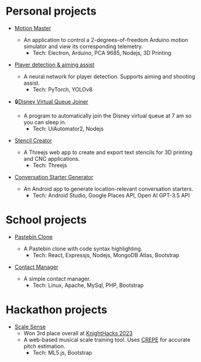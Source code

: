 # Personal projects

- [Motion Master](https://github.com/colemaring/Motion-Master)
    - An application to control a 2-degrees-of-freedom Arduino motion simulator and view its corresponding telemetry.<br>
        - Tech: Electron, Arduino, PCA 9685, Nodejs, 3D Printing<br>

- [Player detection & aiming assist](https://github.com/colemaring/computer-vision-project)
    - A neural network for player detection. Supports aiming and shooting assist.<br>
        - Tech: PyTorch, YOLOv8<br> 

- 🔒[Disney Virtual Queue Joiner]()
    - A program to automatically join the Disney virtual queue at 7 am so you can sleep in.<br>
        - Tech: UiAutomator2, Nodejs<br> 

- [Stencil Creator](https://github.com/colemaring/Stencil-Creator)
    - A Threejs web app to create and export text stencils for 3D printing and CNC applications.<br>
        - Tech: Threejs<br>
        
- [Conversation Starter Generator](https://github.com/colemaring/ConvoAI)
    - An Android app to generate location-relevant conversation starters.<br>
        - Tech: Android Studio, Google Places API, Open AI GPT-3.5 API<br>

# School projects

- [Pastebin Clone](https://github.com/colemaring/MERN-txtdump)
    - A Pastebin clone with code syntax highlighting.<br>
        - Tech: React, Expressjs, Nodejs, MongoDB Atlas, Bootstrap<br>

- [Contact Manager](https://github.com/colemaring/LAMP-Contact-Manager-Build)
    - A simple contact manager.<br>
        - Tech: Linux, Apache, MySql, PHP, Bootstrap<br>

# Hackathon projects

- [Scale Sense](https://github.com/colemaring/Scale-Sense)
    - Won 3rd place overall at [KnightHacks 2023](https://devpost.com/software/scale-sense?ref_content=user-portfolio&ref_feature=in_progress)<br>
    - A web-based musical scale training tool. Uses [CREPE](https://github.com/marl/crepe) for accurate pitch estimation.<br>
        - Tech: ML5.js, Bootstrap<br>
